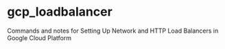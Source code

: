 # gcp_loadbalancer

Commands and notes for Setting Up Network and HTTP Load Balancers in Google Cloud Platform


